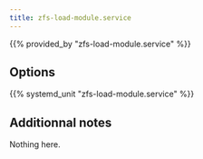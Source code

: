 ```yaml
---
title: zfs-load-module.service
---
```


{{% provided_by "zfs-load-module.service" %}}

## Options

{{% systemd_unit "zfs-load-module.service" %}}

## Additionnal notes

Nothing here.